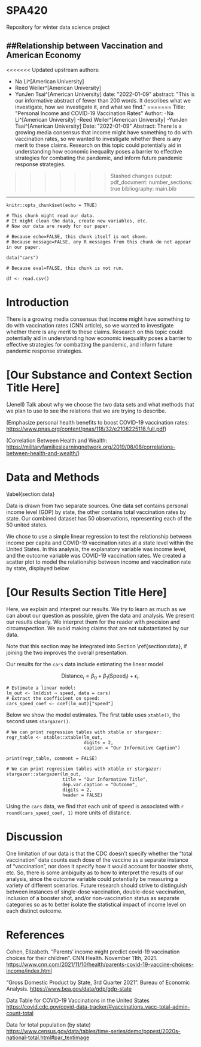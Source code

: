 # SPA420

Repository for winter data science project 

##Relationship between Vaccination and American Economy
---
<<<<<<< Updated upstream
authors: 
  -  Na Li^[American University]
  -  Reed Weiler^[American University]
  -  YunJen Tsai^[American University]
date: "2022-01-09"
abstract: "This is our informative abstract of fewer than 200 words. It describes what we investigate, how we investigate it, and what we find."
=======
Title: "Personal Income and COVID-19 Vaccination Rates"
Author: 
  -Na Li^[American University]
  -Reed Weiler^[American University]
  -YunJen Tsai^[American University]
Date: "2022-01-09"
Abstract:
There is a growing media consensus that income might have something to do with vaccination rates, so we wanted to investigate whether there is any merit to these claims. Research on this topic could potentially aid in understanding how economic inequality poses a barrier to effective strategies for combating the pandemic, and inform future pandemic response strategies. 
>>>>>>> Stashed changes
output: 
  pdf_document:
    number_sections: true
bibliography: main.bib
---

```{r setup, include=FALSE}
knitr::opts_chunk$set(echo = TRUE)
```

```{r echo=FALSE, message=FALSE}
# This chunk might read our data.
# It might clean the data, create new variables, etc.
# Now our data are ready for our paper.

# Because echo=FALSE, this chunk itself is not shown.
# Because message=FALSE, any R messages from this chunk do not appear in our paper.

data("cars")
```

```{r eval=FALSE, echo=FALSE}
# Because eval=FALSE, this chunk is not run.

df <- read.csv()
```


# Introduction

There is a growing media consensus that income might have something to do with vaccination rates (CNN article), so we wanted to investigate whether there is any merit to these claims. Research on this topic could potentially aid in understanding how economic inequality poses a barrier to effective strategies for combatting the pandemic, and inform future pandemic response strategies. 


# [Our Substance and Context Section Title Here]

(Jenell) Talk about why we choose the two data sets and what methods that we plan to use to see the relations that we are trying to describe. 

(Emphasize personal health benefits to boost COVID-19 vaccination rates: https://www.pnas.org/content/pnas/118/32/e2108225118.full.pdf)


(Correlation Between Health and Wealth: https://militaryfamilieslearningnetwork.org/2019/08/08/correlations-between-health-and-wealth/)


# Data and Methods
\label{section:data}

Data is drawn from two separate sources. One data set contains personal income level (GDP) by state, the other contains total vaccination rates by state. Our combined dataset has 50 observations, representing each of the 50 united states. 

We chose to use a simple linear regression to test the relationship between income per capita and COVID-19 vaccination rates at a state level within the United States. In this analysis, the explanatory variable was income level, and the outcome variable was COVID-19 vaccination rates. We created a scatter plot to model the relationship between income and vaccination rate by state, displayed below.


# [Our Results Section Title Here]

Here, we explain and interpret our results. We try to learn as much as we can about our question as possible, given the data and analysis. We present our results clearly. We interpret them for the reader with precision and circumspection. We avoid making claims that are not substantiated by our data.

Note that this section may be integrated into Section \ref{section:data}, if joining the two improves the overall presentation.

Our results for the `cars` data include estimating the linear model 

$$\text{Distance}_i = \beta_0 + \beta_1 (\text{Speed}_i) + \epsilon_i.$$

```{r echo=FALSE}
# Estimate a linear model:
lm_out <- lm(dist ~ speed, data = cars)
# Extract the coefficient on speed:
cars_speed_coef <- coef(lm_out)["speed"]
```

Below we show the model estimates. The first table uses `xtable()`, the second uses `stargazer()`.

```{r echo=FALSE, message=FALSE, results='asis'}
# We can print regression tables with xtable or stargazer:
regr_table <- xtable::xtable(lm_out,
                             digits = 2,
                             caption = "Our Informative Caption")

print(regr_table, comment = FALSE)
```

```{r echo=FALSE, message=FALSE, results='asis'}
# We can print regression tables with xtable or stargazer:
stargazer::stargazer(lm_out, 
                     title = "Our Informative Title",
                     dep.var.caption = "Outcome",
                     digits = 2,
                     header = FALSE)
```

Using the `cars` data, we find that each unit of speed is associated with `r round(cars_speed_coef, 1)` more units of distance.

# Discussion

One limitation of our data is that the CDC doesn’t specify whether the “total vaccination” data counts each dose of the vaccine as a separate instance of “vaccination”, nor does it specify how it would account for booster shots, etc. So, there is some ambiguity as to how to interpret the results of our analysis, since the outcome variable could potentially be measuring a variety of different scenarios. Future research should strive to distinguish between instances of single-dose vaccination, double-dose vaccination, inclusion of a booster shot, and/or non-vaccination status as separate categories so as to better isolate the statistical impact of income level on each distinct outcome. 

# References 

Cohen, Elizabeth. “Parents’ income might predict covid-19 vaccination choices for their children”. CNN Health. November 11th, 2021. https://www.cnn.com/2021/11/10/health/parents-covid-19-vaccine-choices-income/index.html


“Gross Domestic Product by State, 3rd Quarter 2021”. Bureau of Economic Analysis. https://www.bea.gov/data/gdp/gdp-state

Data Table for COVID-19 Vaccinations in the United States
https://covid.cdc.gov/covid-data-tracker/#vaccinations_vacc-total-admin-count-total

Data for total population (by state)
https://www.census.gov/data/tables/time-series/demo/popest/2020s-national-total.html#par_textimage



